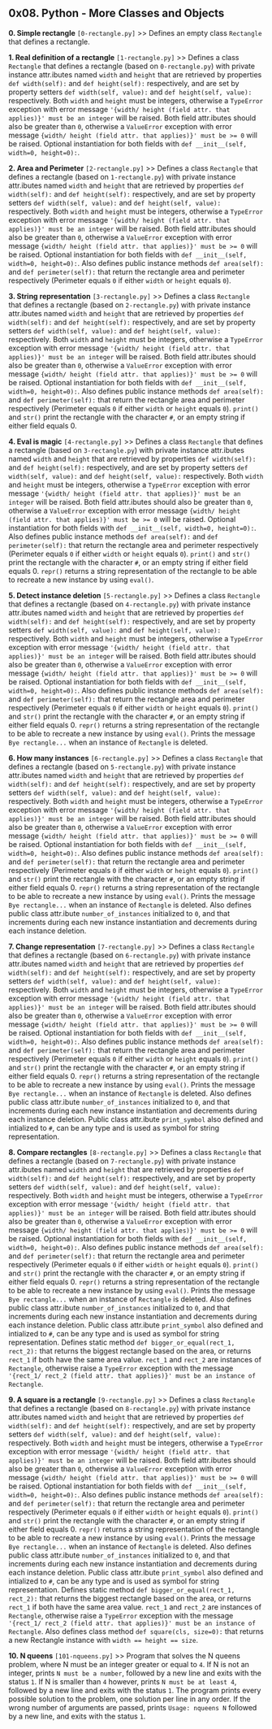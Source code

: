 ## 0x08. Python - More Classes and Objects

**0. Simple rectangle** `[0-rectangle.py]` >> Defines an empty class `Rectangle` that defines a rectangle.

**1. Real definition of a rectangle** `[1-rectangle.py]` >> Defines a class `Rectangle` that defines a rectangle (based on `0-rectangle.py`) with private instance attr.ibutes named `width` and `height` that are retrieved by properties `def width(self):` and `def height(self):` respectively, and are set by property setters `def width(self, value):` and `def height(self, value):` respectively. Both `width` and `height` must be integers, otherwise a `TypeError` exception with error message `'{width/ height (field attr. that applies)}' must be an integer` will be raised. Both field attr.ibutes should also be greater than `0`, otherwise a `ValueError` exception with error message `{width/ height (field attr. that applies)}' must be >= 0` will be raised. Optional instantiation for both fields with `def __init__(self, width=0, height=0):`.

**2. Area and Perimeter** `[2-rectangle.py]` >> Defines a class `Rectangle` that defines a rectangle (based on `1-rectangle.py`) with private instance attr.ibutes named `width` and `height` that are retrieved by properties `def width(self):` and `def height(self):` respectively, and are set by property setters `def width(self, value):` and `def height(self, value):` respectively. Both `width` and `height` must be integers, otherwise a `TypeError` exception with error message `'{width/ height (field attr. that applies)}' must be an integer` will be raised. Both field attr.ibutes should also be greater than `0`, otherwise a `ValueError` exception with error message `{width/ height (field attr. that applies)}' must be >= 0` will be raised. Optional instantiation for both fields with `def __init__(self, width=0, height=0):`. Also defines public instance methods `def area(self):` and `def perimeter(self):` that return the rectangle area and perimeter respectively (Perimeter equals `0` if either `width` or `height` equals `0`).

**3. String representation** `[3-rectangle.py]` >> Defines a class `Rectangle` that defines a rectangle (based on `2-rectangle.py`) with private instance attr.ibutes named `width` and `height` that are retrieved by properties `def width(self):` and `def height(self):` respectively, and are set by property setters `def width(self, value):` and `def height(self, value):` respectively. Both `width` and `height` must be integers, otherwise a `TypeError` exception with error message `'{width/ height (field attr. that applies)}' must be an integer` will be raised. Both field attr.ibutes should also be greater than `0`, otherwise a `ValueError` exception with error message `{width/ height (field attr. that applies)}' must be >= 0` will be raised. Optional instantiation for both fields with `def __init__(self, width=0, height=0):`. Also defines public instance methods `def area(self):` and `def perimeter(self):` that return the rectangle area and perimeter respectively (Perimeter equals `0` if either `width` or `height` equals `0`). `print()` and `str()` print the rectangle with the character `#`, or an empty string if either field equals 0.

**4. Eval is magic** `[4-rectangle.py]` >> Defines a class `Rectangle` that defines a rectangle (based on `3-rectangle.py`) with private instance attr.ibutes named `width` and `height` that are retrieved by properties `def width(self):` and `def height(self):` respectively, and are set by property setters `def width(self, value):` and `def height(self, value):` respectively. Both `width` and `height` must be integers, otherwise a `TypeError` exception with error message `'{width/ height (field attr. that applies)}' must be an integer` will be raised. Both field attr.ibutes should also be greater than `0`, otherwise a `ValueError` exception with error message `{width/ height (field attr. that applies)}' must be >= 0` will be raised. Optional instantiation for both fields with `def __init__(self, width=0, height=0):`. Also defines public instance methods `def area(self):` and `def perimeter(self):` that return the rectangle area and perimeter respectively (Perimeter equals `0` if either `width` or `height` equals `0`). `print()` and `str()` print the rectangle with the character `#`, or an empty string if either field equals 0. `repr()` returns a string representation of the rectangle to be able to recreate a new instance by using `eval()`.

**5. Detect instance deletion** `[5-rectangle.py]` >> Defines a class `Rectangle` that defines a rectangle (based on `4-rectangle.py`) with private instance attr.ibutes named `width` and `height` that are retrieved by properties `def width(self):` and `def height(self):` respectively, and are set by property setters `def width(self, value):` and `def height(self, value):` respectively. Both `width` and `height` must be integers, otherwise a `TypeError` exception with error message `'{width/ height (field attr. that applies)}' must be an integer` will be raised. Both field attr.ibutes should also be greater than `0`, otherwise a `ValueError` exception with error message `{width/ height (field attr. that applies)}' must be >= 0` will be raised. Optional instantiation for both fields with `def __init__(self, width=0, height=0):`. Also defines public instance methods `def area(self):` and `def perimeter(self):` that return the rectangle area and perimeter respectively (Perimeter equals `0` if either `width` or `height` equals `0`). `print()` and `str()` print the rectangle with the character `#`, or an empty string if either field equals 0. `repr()` returns a string representation of the rectangle to be able to recreate a new instance by using `eval()`. Prints the message `Bye rectangle...` when an instance of `Rectangle` is deleted.

**6. How many instances** `[6-rectangle.py]` >> Defines a class `Rectangle` that defines a rectangle (based on `5-rectangle.py`) with private instance attr.ibutes named `width` and `height` that are retrieved by properties `def width(self):` and `def height(self):` respectively, and are set by property setters `def width(self, value):` and `def height(self, value):` respectively. Both `width` and `height` must be integers, otherwise a `TypeError` exception with error message `'{width/ height (field attr. that applies)}' must be an integer` will be raised. Both field attr.ibutes should also be greater than `0`, otherwise a `ValueError` exception with error message `{width/ height (field attr. that applies)}' must be >= 0` will be raised. Optional instantiation for both fields with `def __init__(self, width=0, height=0):`. Also defines public instance methods `def area(self):` and `def perimeter(self):` that return the rectangle area and perimeter respectively (Perimeter equals `0` if either `width` or `height` equals `0`). `print()` and `str()` print the rectangle with the character `#`, or an empty string if either field equals 0. `repr()` returns a string representation of the rectangle to be able to recreate a new instance by using `eval()`. Prints the message `Bye rectangle...` when an instance of `Rectangle` is deleted. Also defines public class attr.ibute `number_of_instances` initialized to `0`, and that increments during each new instance instantiation and decrements during each instance deletion.

**7. Change representation** `[7-rectangle.py]` >> Defines a class `Rectangle` that defines a rectangle (based on `6-rectangle.py`) with private instance attr.ibutes named `width` and `height` that are retrieved by properties `def width(self):` and `def height(self):` respectively, and are set by property setters `def width(self, value):` and `def height(self, value):` respectively. Both `width` and `height` must be integers, otherwise a `TypeError` exception with error message `'{width/ height (field attr. that applies)}' must be an integer` will be raised. Both field attr.ibutes should also be greater than `0`, otherwise a `ValueError` exception with error message `{width/ height (field attr. that applies)}' must be >= 0` will be raised. Optional instantiation for both fields with `def __init__(self, width=0, height=0):`. Also defines public instance methods `def area(self):` and `def perimeter(self):` that return the rectangle area and perimeter respectively (Perimeter equals `0` if either `width` or `height` equals `0`). `print()` and `str()` print the rectangle with the character `#`, or an empty string if either field equals 0. `repr()` returns a string representation of the rectangle to be able to recreate a new instance by using `eval()`. Prints the message `Bye rectangle...` when an instance of `Rectangle` is deleted. Also defines public class attr.ibute `number_of_instances` initialized to `0`, and that increments during each new instance instantiation and decrements during each instance deletion. Public class attr.ibute `print_symbol` also defined and intialized to `#`, can be any type and is used as symbol for string representation.

**8. Compare rectangles** `[8-rectangle.py]` >> Defines a class `Rectangle` that defines a rectangle (based on `7-rectangle.py`) with private instance attr.ibutes named `width` and `height` that are retrieved by properties `def width(self):` and `def height(self):` respectively, and are set by property setters `def width(self, value):` and `def height(self, value):` respectively. Both `width` and `height` must be integers, otherwise a `TypeError` exception with error message `'{width/ height (field attr. that applies)}' must be an integer` will be raised. Both field attr.ibutes should also be greater than `0`, otherwise a `ValueError` exception with error message `{width/ height (field attr. that applies)}' must be >= 0` will be raised. Optional instantiation for both fields with `def __init__(self, width=0, height=0):`. Also defines public instance methods `def area(self):` and `def perimeter(self):` that return the rectangle area and perimeter respectively (Perimeter equals `0` if either `width` or `height` equals `0`). `print()` and `str()` print the rectangle with the character `#`, or an empty string if either field equals 0. `repr()` returns a string representation of the rectangle to be able to recreate a new instance by using `eval()`. Prints the message `Bye rectangle...` when an instance of `Rectangle` is deleted. Also defines public class attr.ibute `number_of_instances` initialized to `0`, and that increments during each new instance instantiation and decrements during each instance deletion. Public class attr.ibute `print_symbol` also defined and intialized to `#`, can be any type and is used as symbol for string representation. Defines static method `def bigger_or_equal(rect_1, rect_2):` that returns the biggest rectangle based on the area, or returns `rect_1` if both have the same area value. `rect_1` and `rect_2` are instances of `Rectangle`, otherwise raise a `TypeError` exception with the message `'{rect_1/ rect_2 (field attr. that applies)}' must be an instance of Rectangle`.

**9. A square is a rectangle** `[9-rectangle.py]` >> Defines a class `Rectangle` that defines a rectangle (based on `8-rectangle.py`) with private instance attr.ibutes named `width` and `height` that are retrieved by properties `def width(self):` and `def height(self):` respectively, and are set by property setters `def width(self, value):` and `def height(self, value):` respectively. Both `width` and `height` must be integers, otherwise a `TypeError` exception with error message `'{width/ height (field attr. that applies)}' must be an integer` will be raised. Both field attr.ibutes should also be greater than `0`, otherwise a `ValueError` exception with error message `{width/ height (field attr. that applies)}' must be >= 0` will be raised. Optional instantiation for both fields with `def __init__(self, width=0, height=0):`. Also defines public instance methods `def area(self):` and `def perimeter(self):` that return the rectangle area and perimeter respectively (Perimeter equals `0` if either `width` or `height` equals `0`). `print()` and `str()` print the rectangle with the character `#`, or an empty string if either field equals 0. `repr()` returns a string representation of the rectangle to be able to recreate a new instance by using `eval()`. Prints the message `Bye rectangle...` when an instance of `Rectangle` is deleted. Also defines public class attr.ibute `number_of_instances` initialized to `0`, and that increments during each new instance instantiation and decrements during each instance deletion. Public class attr.ibute `print_symbol` also defined and intialized to `#`, can be any type and is used as symbol for string representation. Defines static method `def bigger_or_equal(rect_1, rect_2):` that returns the biggest rectangle based on the area, or returns `rect_1` if both have the same area value. `rect_1` and `rect_2` are instances of `Rectangle`, otherwise raise a `TypeError` exception with the message `'{rect_1/ rect_2 (field attr. that applies)}' must be an instance of Rectangle`. Also defines class method `def square(cls, size=0):` that returns a new Rectangle instance with `width == height == size`.

**10. N queens** `[101-nqueens.py]` >> Program that solves the N queens problem, where N must be an integer greater or equal to `4`. If N is not an integer, prints `N must be a number`, followed by a new line and exits with the status `1`. If N is smaller than `4` however, prints `N must be at least 4`, followed by a new line and exits with the status `1`. The program prints every possible solution to the problem, one solution per line in any order. If the wrong number of arguments are passed, prints `Usage: nqueens N` followed by a new line, and exits with the status `1`.

